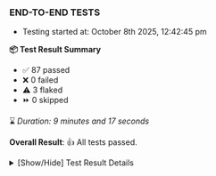 ### END-TO-END TESTS

- Testing started at: October 8th 2025, 12:42:45 pm

**📦 Test Result Summary**

- ✅ 87 passed
- ❌ 0 failed
- ⚠️ 3 flaked
- ⏩ 0 skipped

⌛ _Duration: 9 minutes and 17 seconds_

**Overall Result**: 👍 All tests passed.



<details>
    <summary>[Show/Hide] Test Result Details</summary>
    <div markdown="1">

| Test | Browser | Test Case | Tags | Result |
| :---: | :---: | :--- | :---: | :---: |
| 1 | chromium-meshery-provider | deploys a published design to a connected cluster |  | ⚠️ |
| 2 | chromium-local-provider | Transition to ignored state and then back to connected state |  | ⚠️ |
| 3 | chromium-local-provider | deploys a published design to a connected cluster |  | ⚠️ |

</div>
</details>


<!-- To see the full report, please visit our CI/CD pipeline with reporter. -->